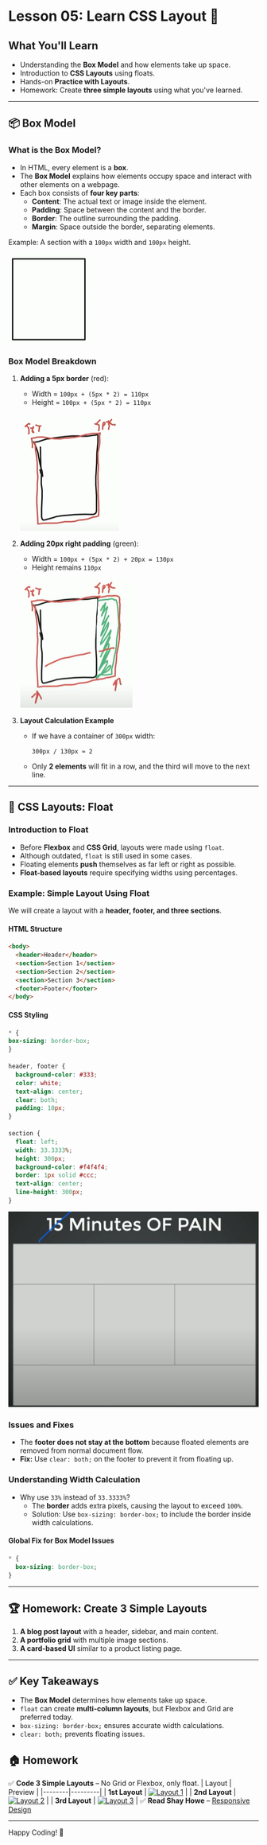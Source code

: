 # Lesson 05: Learn CSS Layout 🚀

## **What You'll Learn**
- Understanding the **Box Model** and how elements take up space.
- Introduction to **CSS Layouts** using floats.
- Hands-on **Practice with Layouts**.
- Homework: Create **three simple layouts** using what you've learned.

---

## 📦 **Box Model**

### What is the Box Model?
- In HTML, every element is a **box**.
- The **Box Model** explains how elements occupy space and interact with other elements on a webpage.
- Each box consists of **four key parts**:
  - **Content**: The actual text or image inside the element.
  - **Padding**: Space between the content and the border.
  - **Border**: The outline surrounding the padding.
  - **Margin**: Space outside the border, separating elements.

Example: A section with a `100px` width and `100px` height.

![Box Model](images/box-model.png)

### Box Model Breakdown
1. **Adding a 5px border** (red):
   - Width = `100px + (5px * 2) = 110px`
   - Height = `100px + (5px * 2) = 110px`

   ![Box Model](images/box-model-2.png)

2. **Adding 20px right padding** (green):
   - Width = `100px + (5px * 2) + 20px = 130px`
   - Height remains `110px`

   ![Box Model](images/box-model-3.png)

3. **Layout Calculation Example**
   - If we have a container of `300px` width:
     ```
     300px / 130px ≈ 2
     ```
   - Only **2 elements** will fit in a row, and the third will move to the next line.

---

## 🎨 **CSS Layouts: Float**

### Introduction to Float
- Before **Flexbox** and **CSS Grid**, layouts were made using `float`.
- Although outdated, `float` is still used in some cases.
- Floating elements **push** themselves as far left or right as possible.
- **Float-based layouts** require specifying widths using percentages.

### Example: Simple Layout Using Float
We will create a layout with a **header, footer, and three sections**.

#### **HTML Structure**
```html
<body>
  <header>Header</header>
  <section>Section 1</section>
  <section>Section 2</section>
  <section>Section 3</section>
  <footer>Footer</footer>
</body>
```

#### **CSS Styling**
```css
* {
box-sizing: border-box;
}

header, footer {
  background-color: #333;
  color: white;
  text-align: center;
  clear: both;
  padding: 10px;
}

section {
  float: left;
  width: 33.3333%;
  height: 300px;
  background-color: #f4f4f4;
  border: 1px solid #ccc;
  text-align: center;
  line-height: 300px;
}
```

![Simple Layout](images/box-model-4.png)

### Issues and Fixes
- The **footer does not stay at the bottom** because floated elements are removed from normal document flow.
- **Fix:** Use `clear: both;` on the footer to prevent it from floating up.

### Understanding Width Calculation
- Why use `33%` instead of `33.3333%`?
  - The **border** adds extra pixels, causing the layout to exceed `100%`.
  - Solution: Use `box-sizing: border-box;` to include the border inside width calculations.

#### **Global Fix for Box Model Issues**
```css
* {
  box-sizing: border-box;
}
```

---

## 🏆 **Homework: Create 3 Simple Layouts**
1. **A blog post layout** with a header, sidebar, and main content.
2. **A portfolio grid** with multiple image sections.
3. **A card-based UI** similar to a product listing page.

---

## ✅ **Key Takeaways**
- The **Box Model** determines how elements take up space.
- `float` can create **multi-column layouts**, but Flexbox and Grid are preferred today.
- `box-sizing: border-box;` ensures accurate width calculations.
- `clear: both;` prevents floating issues.

## 🏠 **Homework**
✅ **Code 3 Simple Layouts** – No Grid or Flexbox, only float.
| Layout | Preview |
|--------|---------|
| **1st Layout** | [![Layout 1](https://communitytaught.org/img/resources/layout1.png)](https://communitytaught.org/img/resources/layout1.png) |
| **2nd Layout** | [![Layout 2](https://communitytaught.org/img/resources/layout2.png)](https://communitytaught.org/img/resources/layout2.png) |
| **3rd Layout** | [![Layout 3](https://communitytaught.org/img/resources/layout3.png)](https://communitytaught.org/img/resources/layout3.png) |
✅ **Read Shay Howe** – [Responsive Design](https://learn.shayhowe.com/advanced-html-css/responsive-web-design/)
 

---

Happy Coding! 🚀
